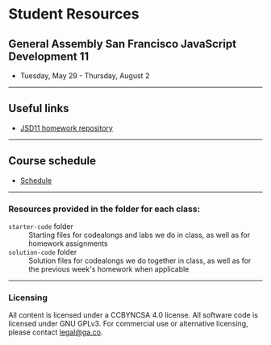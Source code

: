 # Student Resources
## General Assembly San Francisco JavaScript Development 11

- Tuesday, May 29 - Thursday, August 2 

---

## Useful links

- [JSD11 homework repository](https://github.com/larissam/JS-SF-11-homework)

---

## Course schedule
- [Schedule](https://docs.google.com/spreadsheets/d/177KFVPMn9nr9qt607hPmCsoUOSBVJuzCJxxNzndme6A/edit?usp=sharing)


---

### Resources provided in the folder for each class:
<dl>
  <dt><code>starter-code</code> folder</dt>
  <dd>Starting files for codealongs and labs we do in class, as well as for homework assignments</dd>
  <dt><code>solution-code</code> folder</dt>
  <dd>Solution files for codealongs we do together in class, as well as for the previous week's homework when applicable</dd>
</dl>

---

### Licensing
All content is licensed under a CC­BY­NC­SA 4.0 license.
All software code is licensed under GNU GPLv3. For commercial use or alternative licensing, please contact legal@ga.co.

